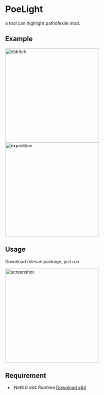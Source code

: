 # PoeLight

a tool can highlight pathofexile mod.

## Example

<img alt="eldritch" src="https://github.com/dotsx/PoeLight/assets/89591768/813e3558-62ab-421e-afa7-4a0fe49ae118" width="300px" />
<img alt="expedition" src="https://github.com/dotsx/PoeLight/assets/89591768/97d08d75-93e8-4aee-9740-1f2f8d9896fe" width="300px" />

## Usage

Download relesae package, just run

<img alt="screenshot" src="https://github.com/dotsx/PoeLight/assets/89591768/0bbd4f1c-412b-4323-9d30-9ee226361bc8" width=300 />


## Requirement

- .Net6.0 x64 Runtime [Download x64](https://dotnet.microsoft.com/en-us/download/dotnet/thank-you/runtime-desktop-6.0.20-windows-x64-installer)
